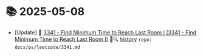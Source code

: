 # 📚 2025-05-08
- [Update] 📙 [3341 - Find Minimum Time to Reach Last Room I (3341 - Find Minimum Time to Reach Last Room I)](https://til.qriosity.dev/featured/ps/leetcode/3341) 📃🔍 [history](https://github.com/Queue-ri/TIL/commits/main/docs/ps/leetcode/3341.md?since=2025-05-08T00:00:00Z&until=2025-05-08T23:59:59Z) `repo: docs/ps/leetcode/3341.md`
